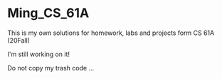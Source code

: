 # Ming_CS_61A
This is my own solutions for homework, labs and projects form CS 61A (20Fall)

I'm still working on it!

Do not copy my trash code ...
